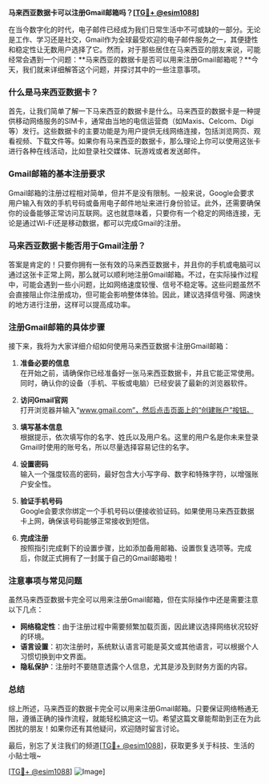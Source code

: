 **马来西亚数据卡可以注册Gmail邮箱吗？[[TG💪+ @esim1088](https://t.me/s/esim1088)]**

在当今数字化的时代，电子邮件已经成为我们日常生活中不可或缺的一部分。无论是工作、学习还是社交，Gmail作为全球最受欢迎的电子邮件服务之一，其便捷性和稳定性让无数用户选择了它。然而，对于那些居住在马来西亚的朋友来说，可能经常会遇到一个问题：**马来西亚的数据卡是否可以用来注册Gmail邮箱呢？**今天，我们就来详细解答这个问题，并探讨其中的一些注意事项。

### 什么是马来西亚数据卡？

首先，让我们简单了解一下马来西亚的数据卡是什么。马来西亚的数据卡是一种提供移动网络服务的SIM卡，通常由当地的电信运营商（如Maxis、Celcom、Digi等）发行。这些数据卡的主要功能是为用户提供无线网络连接，包括浏览网页、观看视频、下载文件等。如果你有马来西亚的数据卡，那么理论上你可以使用这张卡进行各种在线活动，比如登录社交媒体、玩游戏或者发送邮件。

### Gmail邮箱的基本注册要求

Gmail邮箱的注册过程相对简单，但并不是没有限制。一般来说，Google会要求用户输入有效的手机号码或备用电子邮件地址来进行身份验证。此外，还需要确保你的设备能够正常访问互联网。这也就意味着，只要你有一个稳定的网络连接，无论是通过Wi-Fi还是移动数据，都可以完成Gmail的注册。

### 马来西亚数据卡能否用于Gmail注册？

答案是肯定的！只要你拥有一张有效的马来西亚数据卡，并且你的手机或电脑可以通过这张卡正常上网，那么就可以顺利地注册Gmail邮箱。不过，在实际操作过程中，可能会遇到一些小问题，比如网络速度较慢、信号不稳定等。这些问题虽然不会直接阻止你注册成功，但可能会影响整体体验。因此，建议选择信号强、网速快的地方进行注册，这样可以提高成功率。

### 注册Gmail邮箱的具体步骤

接下来，我将为大家详细介绍如何使用马来西亚数据卡注册Gmail邮箱：

1. **准备必要的信息**  
   在开始之前，请确保你已经准备好一张马来西亚数据卡，并且它能正常使用。同时，确认你的设备（手机、平板或电脑）已经安装了最新的浏览器软件。

2. **访问Gmail官网**  
   打开浏览器并输入“www.gmail.com”，然后点击页面上的“创建账户”按钮。

3. **填写基本信息**  
   根据提示，依次填写你的名字、姓氏以及用户名。这里的用户名是你未来登录Gmail时使用的账号名，所以尽量选择容易记住的名字。

4. **设置密码**  
   输入一个强度较高的密码，最好包含大小写字母、数字和特殊字符，以增强账户安全性。

5. **验证手机号码**  
   Google会要求你绑定一个手机号码以便接收验证码。如果使用马来西亚数据卡上网，确保该号码能够正常接收到短信。

6. **完成注册**  
   按照指引完成剩下的设置步骤，比如添加备用邮箱、设置恢复选项等。完成后，你就正式拥有了一封属于自己的Gmail邮箱啦！

### 注意事项与常见问题

虽然马来西亚数据卡完全可以用来注册Gmail邮箱，但在实际操作中还是需要注意以下几点：

- **网络稳定性**：由于注册过程中需要频繁加载页面，因此建议选择网络状况较好的环境。
- **语言设置**：初次注册时，系统默认语言可能是英文或其他语言，可以根据个人习惯切换到中文界面。
- **隐私保护**：注册时不要随意透露个人信息，尤其是涉及到财务方面的内容。

### 总结

综上所述，马来西亚的数据卡完全可以用来注册Gmail邮箱。只要保证网络畅通无阻，遵循正确的操作流程，就能轻松搞定这一切。希望这篇文章能帮助到正在为此困扰的朋友！如果你还有其他疑问，欢迎随时留言讨论。

最后，别忘了关注我们的频道[[TG💪+ @esim1088](https://t.me/s/esim1088)]，获取更多关于科技、生活的小贴士哦~  

[[TG💪+ @esim1088](https://t.me/s/esim1088)] ![Image](https://i.postimg.cc/4NQfJmqS/Snipaste-2025-05-13-00-14-12.png)]